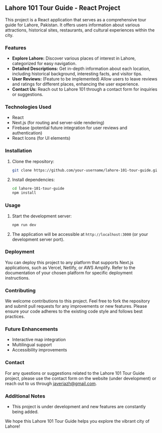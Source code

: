## Lahore 101 Tour Guide - React Project

This project is a React application that serves as a comprehensive tour guide for Lahore, Pakistan. It offers users information about various attractions, historical sites, restaurants, and cultural experiences within the city.

### Features

* **Explore Lahore:** Discover various places of interest in Lahore, categorized for easy navigation.
* **Detailed Descriptions:** Get in-depth information about each location, including historical background, interesting facts, and visitor tips.
* **User Reviews:** (Feature to be implemented) Allow users to leave reviews and ratings for different places, enhancing the user experience.
* **Contact Us:** Reach out to Lahore 101 through a contact form for inquiries or suggestions.

### Technologies Used

* React
* Next.js (for routing and server-side rendering)
* Firebase (potential future integration for user reviews and authentication)
* React Icons (for UI elements)

### Installation

1. Clone the repository:

   ```bash
   git clone https://github.com/your-username/lahore-101-tour-guide.git
   ```

2. Install dependencies:

   ```bash
   cd lahore-101-tour-guide
   npm install
   ```

### Usage

1. Start the development server:

   ```bash
   npm run dev
   ```

2. The application will be accessible at `http://localhost:3000` (or your development server port).

### Deployment

You can deploy this project to any platform that supports Next.js applications, such as Vercel, Netlify, or AWS Amplify. Refer to the documentation of your chosen platform for specific deployment instructions.

### Contributing

We welcome contributions to this project. Feel free to fork the repository and submit pull requests for any improvements or new features. Please ensure your code adheres to the existing code style and follows best practices.

### Future Enhancements

* Interactive map integration
* Multilingual support
* Accessibility improvements

### Contact

For any questions or suggestions related to the Lahore 101 Tour Guide project, please use the contact form on the website (under development) or reach out to us through javeriazh@gmail.com.

### Additional Notes

* This project is under development and new features are constantly being added.

We hope this Lahore 101 Tour Guide helps you explore the vibrant city of Lahore!
